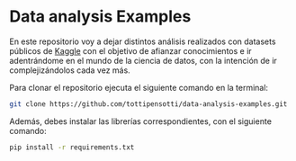 # Data analysis Examples
En este repositorio voy a dejar distintos análisis realizados con datasets públicos de [Kaggle](https://www.kaggle.com/)
con el objetivo de afianzar conocimientos e ir adentrándome en el mundo de la ciencia de datos, con la intención de ir complejizándolos cada vez más.

Para clonar el repositorio ejecuta el siguiente comando en la terminal:

```bash
git clone https://github.com/tottipensotti/data-analysis-examples.git
```

Además, debes instalar las librerías correspondientes, con el siguiente comando:
```bash
pip install -r requirements.txt
```

